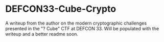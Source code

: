 # DEFCON33-Cube-Crypto
A writeup from the author on the modern cryptographic challenges presented in the "? Cube" CTF at DEFCON 33.
Will be populated with the writeup and a better readme soon.
